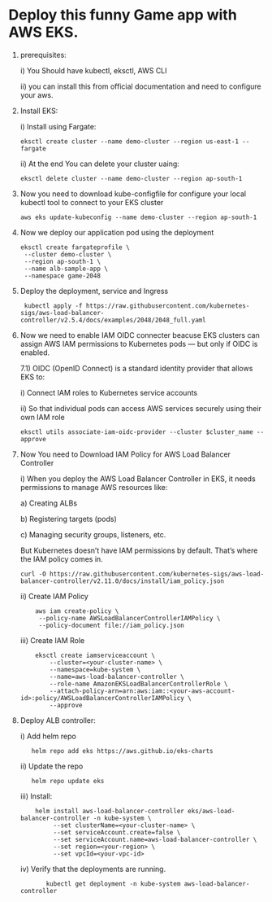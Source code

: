 # Deploy this funny Game app with AWS EKS.

1. prerequisites:

      i) You Should have kubectl, eksctl, AWS CLI

      ii) you can install this from official documentation and need to configure your aws.

2. Install EKS:

      i) Install using Fargate:
   
       eksctl create cluster --name demo-cluster --region us-east-1 --fargate

      ii) At the end You can delete your cluster uaing:

       eksctl delete cluster --name demo-cluster --region ap-south-1
   
4. Now you need to download kube-configfile for configure your local kubectl tool to connect to your EKS cluster

       aws eks update-kubeconfig --name demo-cluster --region ap-south-1

5. Now we deploy our application pod using the deployment

       eksctl create fargateprofile \
        --cluster demo-cluster \
        --region ap-south-1 \
        --name alb-sample-app \
        --namespace game-2048

6. Deploy the deployment, service and Ingress

        kubectl apply -f https://raw.githubusercontent.com/kubernetes-sigs/aws-load-balancer-controller/v2.5.4/docs/examples/2048/2048_full.yaml

7. Now we need to enable IAM OIDC connecter beacuse EKS clusters can assign AWS IAM permissions to Kubernetes pods — but only if OIDC is enabled.

   7.1) OIDC (OpenID Connect) is a standard identity provider that allows EKS to:

      i) Connect IAM roles to Kubernetes service accounts

      ii) So that individual pods can access AWS services securely using their own IAM role

       eksctl utils associate-iam-oidc-provider --cluster $cluster_name --approve

8. Now You need to Download IAM Policy for AWS Load Balancer Controller

      i) When you deploy the AWS Load Balancer Controller in EKS, it needs permissions to manage AWS resources like:

      a) Creating ALBs

      b) Registering targets (pods)
 
      c) Managing security groups, listeners, etc.
   
   But Kubernetes doesn’t have IAM permissions by default. That’s where the IAM policy comes in.

       curl -O https://raw.githubusercontent.com/kubernetes-sigs/aws-load-balancer-controller/v2.11.0/docs/install/iam_policy.json

     ii) Create IAM Policy

           aws iam create-policy \
            --policy-name AWSLoadBalancerControllerIAMPolicy \
            --policy-document file://iam_policy.json

     iii) Create IAM Role

           eksctl create iamserviceaccount \
               --cluster=<your-cluster-name> \
               --namespace=kube-system \
               --name=aws-load-balancer-controller \
               --role-name AmazonEKSLoadBalancerControllerRole \
               --attach-policy-arn=arn:aws:iam::<your-aws-account-id>:policy/AWSLoadBalancerControllerIAMPolicy \
               --approve

 9.  Deploy ALB controller:

        i) Add helm repo

            helm repo add eks https://aws.github.io/eks-charts

        ii) Update the repo

            helm repo update eks

        iii) Install:

             helm install aws-load-balancer-controller eks/aws-load-balancer-controller -n kube-system \
                  --set clusterName=<your-cluster-name> \
                  --set serviceAccount.create=false \
                  --set serviceAccount.name=aws-load-balancer-controller \
                  --set region=<your-region> \
                  --set vpcId=<your-vpc-id>

        iv)  Verify that the deployments are running.

                kubectl get deployment -n kube-system aws-load-balancer-controller

 




















   
